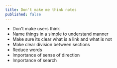 ```yaml
---
title: Don't make me think notes
published: false
---
```


- Don't make users think
- Name things in a simple to understand manner
- Make sure its clear what is a link and what is not
- Make clear division between sections
- Reduce words
- Importance of sense of direction
- Importance of search
